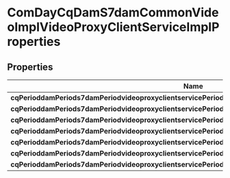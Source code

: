 
# ComDayCqDamS7damCommonVideoImplVideoProxyClientServiceImplProperties

## Properties
Name | Type | Description | Notes
------------ | ------------- | ------------- | -------------
**cqPerioddamPeriods7damPeriodvideoproxyclientservicePeriodmultipartuploadPeriodminsizePeriodname** | [**ConfigNodePropertyInteger**](ConfigNodePropertyInteger.md) |  |  [optional]
**cqPerioddamPeriods7damPeriodvideoproxyclientservicePeriodmultipartuploadPeriodpartsizePeriodname** | [**ConfigNodePropertyInteger**](ConfigNodePropertyInteger.md) |  |  [optional]
**cqPerioddamPeriods7damPeriodvideoproxyclientservicePeriodmultipartuploadPeriodnumthreadPeriodname** | [**ConfigNodePropertyInteger**](ConfigNodePropertyInteger.md) |  |  [optional]
**cqPerioddamPeriods7damPeriodvideoproxyclientservicePeriodhttpPeriodreadtimeoutPeriodname** | [**ConfigNodePropertyInteger**](ConfigNodePropertyInteger.md) |  |  [optional]
**cqPerioddamPeriods7damPeriodvideoproxyclientservicePeriodhttpPeriodconnectiontimeoutPeriodname** | [**ConfigNodePropertyInteger**](ConfigNodePropertyInteger.md) |  |  [optional]
**cqPerioddamPeriods7damPeriodvideoproxyclientservicePeriodhttpPeriodmaxretrycountPeriodname** | [**ConfigNodePropertyInteger**](ConfigNodePropertyInteger.md) |  |  [optional]
**cqPerioddamPeriods7damPeriodvideoproxyclientservicePerioduploadprogressPeriodintervalPeriodname** | [**ConfigNodePropertyInteger**](ConfigNodePropertyInteger.md) |  |  [optional]



